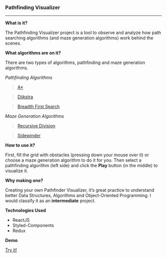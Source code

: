 ### Pathfinding Visualizer

---

**What is it?**

The Pathfinding Visualizer project is a tool to observe and analyze how path searching algorithms (and maze generation algorithms) work behind the scenes.

**What algorithms are on it?**

There are two types of algorithms, pathfinding and maze generation algorithms.

_Pathfinding Algorithms_

> [A\*](https://en.wikipedia.org/wiki/A*_search_algorithm)

> [Dijkstra](https://es.wikipedia.org/wiki/Algoritmo_de_Dijkstra)

> [Breadth First Search](https://en.wikipedia.org/wiki/Breadth-first_search)

_Maze Generation Algorithms_

> [Recursive Division](http://weblog.jamisbuck.org/2011/1/12/maze-generation-recursive-division-algorithm)

> [Sidewinder](https://weblog.jamisbuck.org/2011/2/3/maze-generation-sidewinder-algorithm)

**How to use it?**

First, fill the grid with obstacles (pressing down your mouse over it) or choose a maze generation algorithm to do it for you. Then select a pathfinding algorithm (left side) and click the **Play** button (in the middle) to visualize it.

**Why making one?**

Creating your own Pathfinder Visualizer, it’s great practice to understand better Data Structures, Algorithms and Object-Oriented Programming. I would classify it as an **intermediate** project.

**Technologies Used**

- ReactJS
- Styled-Components
- Redux

**Demo**

[Try it!](https://javierontbla.github.io/pathfinding_visualizer/)
